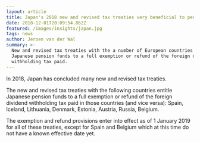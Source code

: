 ```yaml
---
layout: article
title: Japan's 2018 new and revised tax treaties very beneficial to pension funds
date: 2018-12-01T20:09:54.862Z
featured: /images/insights/japan.jpg
tags: news
author: Jeroen van der Wal
summary: >-
  New and revised tax treaties with the a number of European countries entitle
  Japanese pension funds to a full exemption or refund of the foreign dividend
  withholding tax paid.
---
```

In 2018, Japan has concluded many new and revised tax treaties. 

The new and revised tax treaties with the following countries entitle Japanese pension funds to a full exemption or refund of the foreign dividend withholding tax paid in those countries (and vice versa): Spain, Iceland, Lithuania, Denmark, Estonia, Austria, Russia, Belgium. 

The exemption and refund provisions enter into effect as of 1 January 2019 for all of these treaties, except for Spain and Belgium which at this time do not have a known effective date yet.
